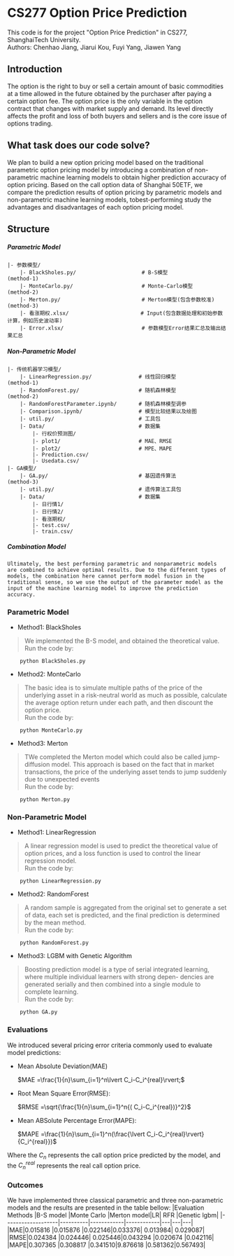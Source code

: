 # CS277 Option Price Prediction

This code is for the project "Option Price Prediction" in CS277, ShanghaiTech University.<br>
Authors: Chenhao Jiang, Jiarui Kou, Fuyi Yang, Jiawen Yang

## Introduction

The option is the right to buy or sell a certain amount of basic commodities at a time allowed in the future obtained by the purchaser after paying a certain option fee. The option price is the only variable in the option contract that changes with market supply and demand. Its level directly affects the profit and loss of both buyers and sellers and is the core issue of options trading. 

## What task does our code solve?

We plan to build a new option pricing model based on the traditional parametric option pricing model by introducing a combination of non-parametric machine learning models to obtain higher prediction accuracy of option pricing. Based on the call option data of Shanghai 50ETF,  we compare the prediction results of option pricing by parametric models and non-parametric machine learning models, tobest-performing study the advantages and disadvantages of each option pricing model.

## Structure

##### Parametric Model

```
|- 参数模型/
	|- BlackSholes.py/					   # B-S模型 												(method-1)
	|- MonteCarlo.py/					   # Monte-Carlo模型 										(method-2)
	|- Merton.py/						   # Merton模型(包含参数校准) 							    (method-3)
	|- 看涨期权.xlsx/              		    # Input(包含数据处理和初始参数计算，例如历史波动率)
	|- Error.xlsx/						   # 参数模型Error结果汇总及输出结果汇总
```

##### Non-Parametric Model

```
|- 传统机器学习模型/
    |- LinearRegression.py/      	      # 线性回归模型											(method-1)
    |- RandomForest.py/        		      # 随机森林模型											(method-2)
    |- RandomForestParameter.ipynb/       # 随机森林模型调参
    |- Comparison.ipynb/   				  # 模型比较结果以及绘图
    |- util.py/                 		  # 工具包
    |- Data/              			 	  # 数据集
    	|- 行权价预测图/
    	|- plot1/						  # MAE、RMSE
    	|- plot2/						  # MPE、MAPE
    	|- Prediction.csv/
    	|- Usedata.csv/
|- GA模型/
    |- GA.py/      	                      # 基因遗传算法											(method-3)
    |- util.py/                 		  # 遗传算法工具包
    |- Data/              			 	  # 数据集
    	|- 日行情1/ 
        |- 日行情2/ 
    	|- 看涨期权/ 
    	|- test.csv/ 
    	|- train.csv/ 
```

##### Combination Model

```
Ultimately, the best performing parametric and nonparametric models are combined to achieve optimal results. Due to the different types of models, the combination here cannot perform model fusion in the traditional sense, so we use the output of the parameter model as the input of the machine learning model to improve the prediction accuracy. 
```


### Parametric Model
+ Method1: BlackSholes
> We implemented the B-S model, and obtained the theoretical
value.
<br> Run the code by:
```
	python BlackSholes.py
```

+ Method2: MonteCarlo
> The basic idea is to simulate multiple paths of the
price of the underlying asset in a risk-neutral world as much
as possible, calculate the average option return under each
path, and then discount the option price. 
<br> Run the code by:
```
	python MonteCarlo.py
```

+ Method3: Merton
> TWe completed the Merton model which could also be called
jump-diffusion model. This approach is based on the fact that
in market transactions, the price of the underlying asset tends
to jump suddenly due to unexpected events 
<br> Run the code by:
```
	python Merton.py
```

### Non-Parametric Model
+ Method1:  LinearRegression
>A linear regression model is used to predict the theoretical value of option prices, and a loss function is used to control the linear regression model.
<br>Run the code by:
```
	python LinearRegression.py
```
+ Method2: RandomForest
> A random sample is aggregated from the original set to generate a set of data, each set is predicted, and the final prediction is determined by the mean method. 
<br>Run the code by:
```
	python RandomForest.py
```
+ Method3: LGBM with Genetic Algorithm
> Boosting prediction model is a type of serial integrated learning, where multiple individual learners with strong depen-
dencies are generated serially and then combined into a single
module to complete learning. 
<br>Run the code by:
```
	python GA.py
```

### Evaluations
We introduced several pricing error criteria commonly used
to evaluate model predictions:
+ Mean Absolute Deviation(MAE)
  
    $MAE =\frac{1}{n}\sum_{i=1}^n\lvert
    C_i-C_i^{real}\rvert;$

+ Root Mean Square Error(RMSE):

	$RMSE =\sqrt{\frac{1}{n}\sum_{i=1}^n{( C_i-C_i^{real})}^2}$

+ Mean ABSolute Percentage Error(MAPE):

	$MAPE =\frac{1}{n}\sum_{i=1}^n(\frac{\lvert C_i-C_i^{real}\rvert}{C_i^{real}})$

Where the $C_n$ represents the call option price predicted by the model, and the $C_n^{real}$ represents the real call option price.

### Outcomes
We have implemented three classical parametric and three non-parametric models and the results are presented in the table bellow:
|Evaluation Methods |B-S model |Monte Carlo |Merton model|LR| RFR |Genetic lgbm|
|-------------------|----------|------------|------------|---|---|---|
|MAE|0.015816 |0.015876 |0.022146|0.033376| 0.013984| 0.029087|
|RMSE|0.024384 |0.024446| 0.025446|0.043294 |0.020674 |0.042116|
|MAPE|0.307365 |0.308817 |0.341510|9.876618 |0.581362|0.567493|


